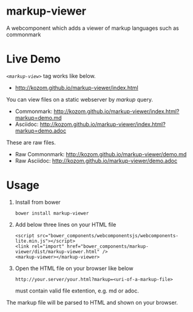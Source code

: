 
markup-viewer
====================

A webcomponent which adds a viewer of markup languages such as commonmark


Live Demo
====================

_`<markup-view>`_ tag works like below.

*   <http://kozom.github.io/markup-viewer/index.html>

You can view files on a static webserver by _markup_ query.

*   Commonmark: <http://kozom.github.io/markup-viewer/index.html?markup=demo.md>
*   Asciidoc: <http://kozom.github.io/markup-viewer/index.html?markup=demo.adoc>

These are raw files.

*   Raw Commonmark: <http://kozom.github.io/markup-viewer/demo.md>
*   Raw Asciidoc: <http://kozom.github.io/markup-viewer/demo.adoc>


Usage
====================

1.  Install from bower

        bower install markup-viewer

2.  Add below three lines on your HTML file

    ```
    <script src="bower_components/webcomponentsjs/webcomponents-lite.min.js"></script>
    <link rel="import" href="bower_components/markup-viewer/dist/markup-viewer.html" />
    <markup-viewer></markup-viewer>
    ```

3.  Open the HTML file on your browser like below

        http://your.server/your.html?markup=<uri-of-a-markup-file>

    <uri-of-a-markup-file> must contain valid file extention, e.g. md or adoc.

The markup file will be parsed to HTML and shown on your browser.
